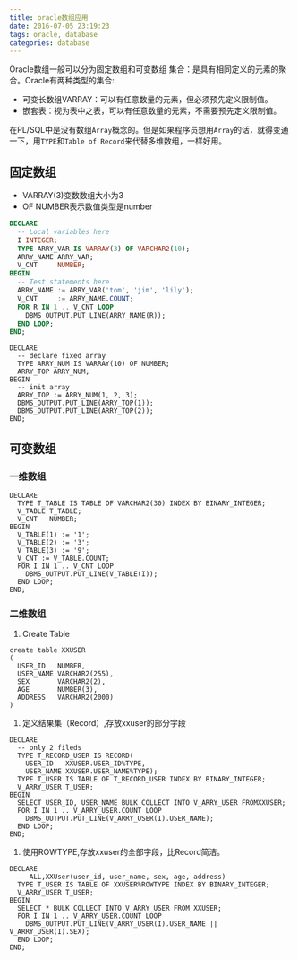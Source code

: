 ```yaml
---
title: oracle数组应用
date: 2016-07-05 23:19:23
tags: oracle, database
categories: database
---
```


Oracle数组一般可以分为固定数组和可变数组 
集合：是具有相同定义的元素的聚合。Oracle有两种类型的集合:
* 可变长数组VARRAY：可以有任意数量的元素，但必须预先定义限制值。
* 嵌套表：视为表中之表，可以有任意数量的元素，不需要预先定义限制值。  

在PL/SQL中是没有数组`Array`概念的。但是如果程序员想用`Array`的话，就得变通一下，用`TYPE`和`Table of Record`来代替多维数组，一样好用。

<!--more-->

## 固定数组
* VARRAY(3)变数数组大小为3
* OF NUMBER表示数值类型是number

```sql
DECLARE
  -- Local variables here
  I INTEGER;
  TYPE ARRY_VAR IS VARRAY(3) OF VARCHAR2(10);
  ARRY_NAME ARRY_VAR;
  V_CNT     NUMBER;
BEGIN
  -- Test statements here
  ARRY_NAME := ARRY_VAR('tom', 'jim', 'lily');
  V_CNT     := ARRY_NAME.COUNT;
  FOR R IN 1 .. V_CNT LOOP
    DBMS_OUTPUT.PUT_LINE(ARRY_NAME(R));
  END LOOP;
END; 

```
```
DECLARE
  -- declare fixed array 
  TYPE ARRY_NUM IS VARRAY(10) OF NUMBER;
  ARRY_TOP ARRY_NUM;
BEGIN
  -- init array 
  ARRY_TOP := ARRY_NUM(1, 2, 3);
  DBMS_OUTPUT.PUT_LINE(ARRY_TOP(1));
  DBMS_OUTPUT.PUT_LINE(ARRY_TOP(2));
END; 
```

## 可变数组
### 一维数组
```
DECLARE
  TYPE T_TABLE IS TABLE OF VARCHAR2(30) INDEX BY BINARY_INTEGER;
  V_TABLE T_TABLE;
  V_CNT   NUMBER;
BEGIN
  V_TABLE(1) := '1';
  V_TABLE(2) := '3';
  V_TABLE(3) := '9';
  V_CNT := V_TABLE.COUNT;
  FOR I IN 1 .. V_CNT LOOP
    DBMS_OUTPUT.PUT_LINE(V_TABLE(I));
  END LOOP;
END; 
```

### 二维数组

1. Create Table
```
create table XXUSER 
( 
  USER_ID   NUMBER, 
  USER_NAME VARCHAR2(255), 
  SEX       VARCHAR2(2), 
  AGE       NUMBER(3), 
  ADDRESS   VARCHAR2(2000) 
)
```
1. 定义结果集（Record）,存放xxuser的部分字段
```
DECLARE
  -- only 2 fileds 
  TYPE T_RECORD_USER IS RECORD(
    USER_ID   XXUSER.USER_ID%TYPE,
    USER_NAME XXUSER.USER_NAME%TYPE);
  TYPE T_USER IS TABLE OF T_RECORD_USER INDEX BY BINARY_INTEGER;
  V_ARRY_USER T_USER;
BEGIN
  SELECT USER_ID, USER_NAME BULK COLLECT INTO V_ARRY_USER FROMXXUSER;
  FOR I IN 1 .. V_ARRY_USER.COUNT LOOP
    DBMS_OUTPUT.PUT_LINE(V_ARRY_USER(I).USER_NAME);
  END LOOP;
END;  
```
1. 使用ROWTYPE,存放xxuser的全部字段，比Record简洁。
```
DECLARE
  -- ALL,XXUser(user_id, user_name, sex, age, address) 
  TYPE T_USER IS TABLE OF XXUSER%ROWTYPE INDEX BY BINARY_INTEGER;
  V_ARRY_USER T_USER;
BEGIN
  SELECT * BULK COLLECT INTO V_ARRY_USER FROM XXUSER;
  FOR I IN 1 .. V_ARRY_USER.COUNT LOOP
    DBMS_OUTPUT.PUT_LINE(V_ARRY_USER(I).USER_NAME || V_ARRY_USER(I).SEX);
  END LOOP;
END;
```


